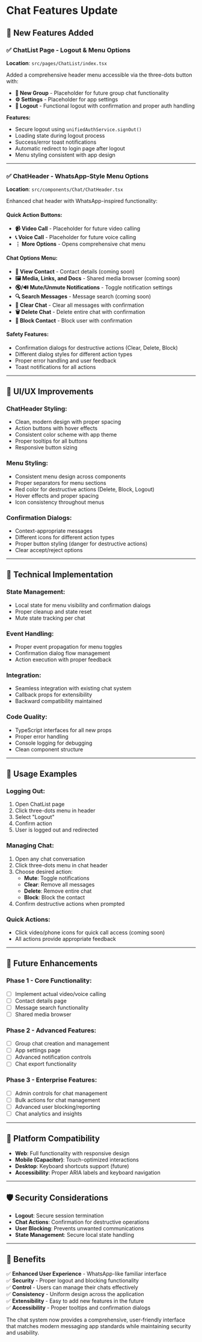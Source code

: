 # Chat Features Update

## 🎉 New Features Added

### ✅ **ChatList Page - Logout & Menu Options**

**Location**: `src/pages/ChatList/index.tsx`

Added a comprehensive header menu accessible via the three-dots button with:

- **🏢 New Group** - Placeholder for future group chat functionality
- **⚙️ Settings** - Placeholder for app settings
- **🚪 Logout** - Functional logout with confirmation and proper auth handling

**Features:**

- Secure logout using `unifiedAuthService.signOut()`
- Loading state during logout process
- Success/error toast notifications
- Automatic redirect to login page after logout
- Menu styling consistent with app design

---

### ✅ **ChatHeader - WhatsApp-Style Menu Options**

**Location**: `src/components/Chat/ChatHeader.tsx`

Enhanced chat header with WhatsApp-inspired functionality:

#### **Quick Action Buttons:**

- **📹 Video Call** - Placeholder for future video calling
- **📞 Voice Call** - Placeholder for future voice calling
- **⋮ More Options** - Opens comprehensive chat menu

#### **Chat Options Menu:**

- **👤 View Contact** - Contact details (coming soon)
- **🖼️ Media, Links, and Docs** - Shared media browser (coming soon)
- **🔇/🔊 Mute/Unmute Notifications** - Toggle notification settings
- **🔍 Search Messages** - Message search (coming soon)
- **🧹 Clear Chat** - Clear all messages with confirmation
- **🗑️ Delete Chat** - Delete entire chat with confirmation
- **🚫 Block Contact** - Block user with confirmation

#### **Safety Features:**

- Confirmation dialogs for destructive actions (Clear, Delete, Block)
- Different dialog styles for different action types
- Proper error handling and user feedback
- Toast notifications for all actions

---

## 🎨 **UI/UX Improvements**

### **ChatHeader Styling:**

- Clean, modern design with proper spacing
- Action buttons with hover effects
- Consistent color scheme with app theme
- Proper tooltips for all buttons
- Responsive button sizing

### **Menu Styling:**

- Consistent menu design across components
- Proper separators for menu sections
- Red color for destructive actions (Delete, Block, Logout)
- Hover effects and proper spacing
- Icon consistency throughout menus

### **Confirmation Dialogs:**

- Context-appropriate messages
- Different icons for different action types
- Proper button styling (danger for destructive actions)
- Clear accept/reject options

---

## 🔧 **Technical Implementation**

### **State Management:**

- Local state for menu visibility and confirmation dialogs
- Proper cleanup and state reset
- Mute state tracking per chat

### **Event Handling:**

- Proper event propagation for menu toggles
- Confirmation dialog flow management
- Action execution with proper feedback

### **Integration:**

- Seamless integration with existing chat system
- Callback props for extensibility
- Backward compatibility maintained

### **Code Quality:**

- TypeScript interfaces for all new props
- Proper error handling
- Console logging for debugging
- Clean component structure

---

## 🚀 **Usage Examples**

### **Logging Out:**

1. Open ChatList page
2. Click three-dots menu in header
3. Select "Logout"
4. Confirm action
5. User is logged out and redirected

### **Managing Chat:**

1. Open any chat conversation
2. Click three-dots menu in chat header
3. Choose desired action:
   - **Mute**: Toggle notifications
   - **Clear**: Remove all messages
   - **Delete**: Remove entire chat
   - **Block**: Block the contact
4. Confirm destructive actions when prompted

### **Quick Actions:**

- Click video/phone icons for quick call access (coming soon)
- All actions provide appropriate feedback

---

## 🔮 **Future Enhancements**

### **Phase 1 - Core Functionality:**

- [ ] Implement actual video/voice calling
- [ ] Contact details page
- [ ] Message search functionality
- [ ] Shared media browser

### **Phase 2 - Advanced Features:**

- [ ] Group chat creation and management
- [ ] App settings page
- [ ] Advanced notification controls
- [ ] Chat export functionality

### **Phase 3 - Enterprise Features:**

- [ ] Admin controls for chat management
- [ ] Bulk actions for chat management
- [ ] Advanced user blocking/reporting
- [ ] Chat analytics and insights

---

## 📱 **Platform Compatibility**

- **Web**: Full functionality with responsive design
- **Mobile (Capacitor)**: Touch-optimized interactions
- **Desktop**: Keyboard shortcuts support (future)
- **Accessibility**: Proper ARIA labels and keyboard navigation

---

## 🛡️ **Security Considerations**

- **Logout**: Secure session termination
- **Chat Actions**: Confirmation for destructive operations
- **User Blocking**: Prevents unwanted communications
- **State Management**: Secure local state handling

---

## 🎯 **Benefits**

✅ **Enhanced User Experience** - WhatsApp-like familiar interface  
✅ **Security** - Proper logout and blocking functionality  
✅ **Control** - Users can manage their chats effectively  
✅ **Consistency** - Uniform design across the application  
✅ **Extensibility** - Easy to add new features in the future  
✅ **Accessibility** - Proper tooltips and confirmation dialogs

The chat system now provides a comprehensive, user-friendly interface that matches modern messaging app standards while maintaining security and usability.
